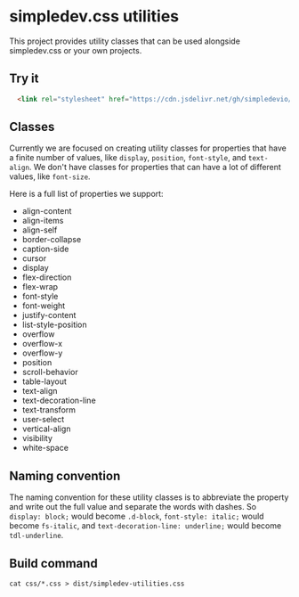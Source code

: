 # simpledev.css utilities

This project provides utility classes that can be used alongside simpledev.css or your own projects.

## Try it

```html
  <link rel="stylesheet" href="https://cdn.jsdelivr.net/gh/simpledevio/simpledev-css-utilities@latest/dist/simpledev-utilities.css">
```

## Classes

Currently we are focused on creating utility classes for properties that have a finite number of values, like `display`, `position`, `font-style`, and `text-align`. We don't have classes for properties that can have a lot of different values, like `font-size`.

Here is a full list of properties we support:
- align-content
- align-items
- align-self
- border-collapse
- caption-side
- cursor
- display
- flex-direction
- flex-wrap
- font-style
- font-weight
- justify-content
- list-style-position
- overflow
- overflow-x
- overflow-y
- position
- scroll-behavior
- table-layout
- text-align
- text-decoration-line
- text-transform
- user-select
- vertical-align
- visibility
- white-space

## Naming convention

The naming convention for these utility classes is to abbreviate the property and write out the full value and separate the words with dashes. So `display: block;` would become `.d-block`, `font-style: italic;` would become `fs-italic`, and `text-decoration-line: underline;` would become `tdl-underline`.

## Build command

```
cat css/*.css > dist/simpledev-utilities.css
```
